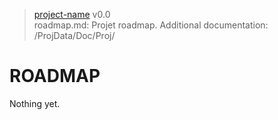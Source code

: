 ﻿> [project-name](https://github-account/project-name) v0.0<br>
> roadmap.md: Projet roadmap.
> Additional documentation: /ProjData/Doc/Proj/
# ROADMAP

Nothing yet.
